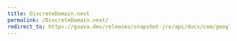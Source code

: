 ```yaml
---
title: DiscreteDomain.next
permalink: /DiscreteDomain.next/
redirect_to: https://guava.dev/releases/snapshot-jre/api/docs/com/google/common/collect/DiscreteDomain.html#next-C-
---
```

